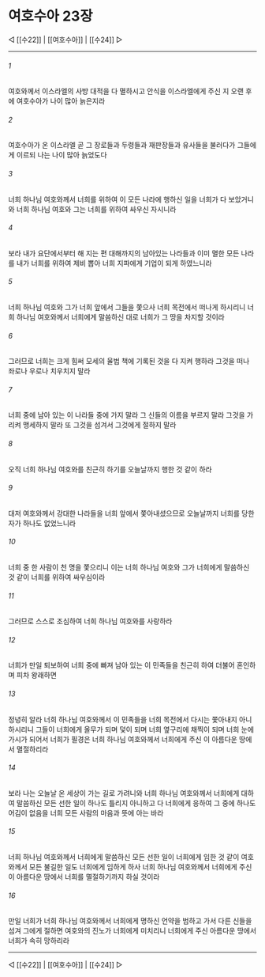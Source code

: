 # 여호수아 23장

◁ [[수22]] | [[여호수아]] | [[수24]] ▷
***

###### 1
여호와께서 이스라엘의 사방 대적을 다 멸하시고 안식을 이스라엘에게 주신 지 오랜 후에 여호수아가 나이 많아 늙은지라

###### 2
여호수아가 온 이스라엘 곧 그 장로들과 두령들과 재판장들과 유사들을 불러다가 그들에게 이르되 나는 나이 많아 늙었도다

###### 3
너희 하나님 여호와께서 너희를 위하여 이 모든 나라에 행하신 일을 너희가 다 보았거니와 너희 하나님 여호와 그는 너희를 위하여 싸우신 자시니라

###### 4
보라 내가 요단에서부터 해 지는 편 대해까지의 남아있는 나라들과 이미 멸한 모든 나라를 내가 너희를 위하여 제비 뽑아 너희 지파에게 기업이 되게 하였느니라

###### 5
너희 하나님 여호와 그가 너희 앞에서 그들을 쫓으사 너희 목전에서 떠나게 하시리니 너희 하나님 여호와께서 너희에게 말씀하신 대로 너희가 그 땅을 차지할 것이라

###### 6
그러므로 너희는 크게 힘써 모세의 율법 책에 기록된 것을 다 지켜 행하라 그것을 떠나 좌로나 우로나 치우치지 말라

###### 7
너희 중에 남아 있는 이 나라들 중에 가지 말라 그 신들의 이름을 부르지 말라 그것을 가리켜 맹세하지 말라 또 그것을 섬겨서 그것에게 절하지 말라

###### 8
오직 너희 하나님 여호와를 친근히 하기를 오늘날까지 행한 것 같이 하라

###### 9
대저 여호와께서 강대한 나라들을 너희 앞에서 쫓아내셨으므로 오늘날까지 너희를 당한 자가 하나도 없었느니라

###### 10
너희 중 한 사람이 천 명을 쫓으리니 이는 너희 하나님 여호와 그가 너희에게 말씀하신 것 같이 너희를 위하여 싸우심이라

###### 11
그러므로 스스로 조심하여 너희 하나님 여호와를 사랑하라

###### 12
너희가 만일 퇴보하여 너희 중에 빠져 남아 있는 이 민족들을 친근히 하여 더불어 혼인하며 피차 왕래하면

###### 13
정녕히 알라 너희 하나님 여호와께서 이 민족들을 너희 목전에서 다시는 쫓아내지 아니하시리니 그들이 너희에게 올무가 되며 덫이 되며 너희 옆구리에 채찍이 되며 너희 눈에 가시가 되어서 너희가 필경은 너희 하나님 여호와께서 너희에게 주신 이 아름다운 땅에서 멸절하리라

###### 14
보라 나는 오늘날 온 세상이 가는 길로 가려니와 너희 하나님 여호와께서 너희에게 대하여 말씀하신 모든 선한 일이 하나도 틀리지 아니하고 다 너희에게 응하여 그 중에 하나도 어김이 없음을 너희 모든 사람의 마음과 뜻에 아는 바라

###### 15
너희 하나님 여호와께서 너희에게 말씀하신 모든 선한 일이 너희에게 임한 것 같이 여호와께서 모든 불길한 일도 너희에게 임하게 하사 너희 하나님 여호와께서 너희에게 주신 이 아름다운 땅에서 너희를 멸절하기까지 하실 것이라

###### 16
만일 너희가 너희 하나님 여호와께서 너희에게 명하신 언약을 범하고 가서 다른 신들을 섬겨 그에게 절하면 여호와의 진노가 너희에게 미치리니 너희에게 주신 아름다운 땅에서 너희가 속히 망하리라

***
◁ [[수22]] | [[여호수아]] | [[수24]] ▷